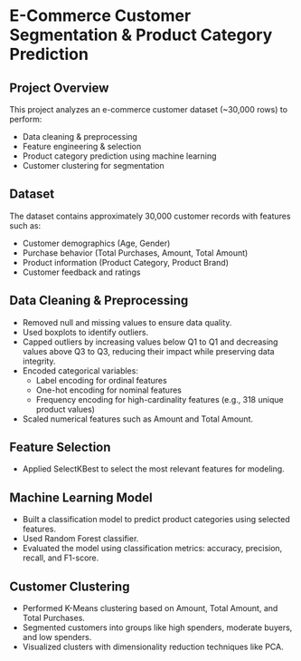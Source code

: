 # E-Commerce Customer Segmentation & Product Category Prediction

## Project Overview

This project analyzes an e-commerce customer dataset (~30,000 rows) to perform:

- Data cleaning & preprocessing
- Feature engineering & selection
- Product category prediction using machine learning
- Customer clustering for segmentation

## Dataset

The dataset contains approximately 30,000 customer records with features such as:

- Customer demographics (Age, Gender)
- Purchase behavior (Total Purchases, Amount, Total Amount)
- Product information (Product Category, Product Brand)
- Customer feedback and ratings

## Data Cleaning & Preprocessing

- Removed null and missing values to ensure data quality.
- Used boxplots to identify outliers.
- Capped outliers by increasing values below Q1 to Q1 and decreasing values above Q3 to Q3, reducing their impact while preserving data integrity.
- Encoded categorical variables:
  - Label encoding for ordinal features
  - One-hot encoding for nominal features
  - Frequency encoding for high-cardinality features (e.g., 318 unique product values)
- Scaled numerical features such as Amount and Total Amount.

## Feature Selection

- Applied SelectKBest to select the most relevant features for modeling.

## Machine Learning Model

- Built a classification model to predict product categories using selected features.
- Used Random Forest classifier.
- Evaluated the model using classification metrics: accuracy, precision, recall, and F1-score.

## Customer Clustering

- Performed K-Means clustering based on Amount, Total Amount, and Total Purchases.
- Segmented customers into groups like high spenders, moderate buyers, and low spenders.
- Visualized clusters with dimensionality reduction techniques like PCA.

